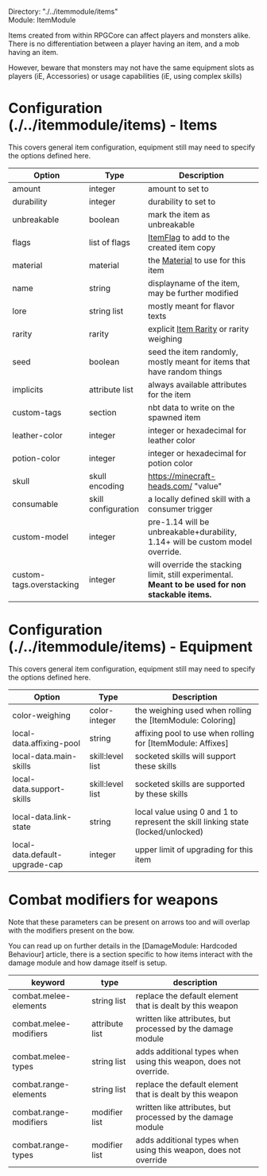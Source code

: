 Directory: "./../itemmodule/items"  
Module: ItemModule

Items created from within RPGCore can affect players and monsters alike. There is no differentiation between a player having an item, and a mob having an item. 

However, beware that monsters may not have the same equipment slots as players (iE, Accessories) or usage capabilities (iE, using complex skills)

# Configuration (./../itemmodule/items) - Items

This covers general item configuration, equipment still may need to specify the options defined here.

| Option | Type | Description |
|-|-|-|
| amount | integer | amount to set to |
| durability | integer | durability to set to |
| unbreakable | boolean | mark the item as unbreakable |
| flags | list of flags | [ItemFlag](https://hub.spigotmc.org/javadocs/spigot/org/bukkit/inventory/ItemFlag.html) to add to the created item copy |
| material | material | the [Material](https://github.com/CryptoMorin/XSeries/blob/master/src/main/java/com/cryptomorin/xseries/XMaterial.java) to use for this item |
| name | string | displayname of the item, may be further modified |
| lore | string list | mostly meant for flavor texts|
| rarity | rarity | explicit [Item Rarity](https://github.com/Blutkrone/RPGCoreV3/wiki/ItemModule%3A-Rarity) or rarity weighing |
| seed | boolean | seed the item randomly, mostly meant for items that have random things |
| implicits | attribute list | always available attributes for the item |
| custom-tags | section | nbt data to write on the spawned item |
| leather-color | integer | integer or hexadecimal for leather color |
| potion-color | integer | integer or hexadecimal for potion color | 
| skull | skull encoding | https://minecraft-heads.com/ "value" |
| consumable | skill configuration | a locally defined skill with a consumer trigger |
| custom-model | integer | pre-1.14 will be unbreakable+durability, 1.14+ will be custom model override. |
| custom-tags.overstacking | integer | will override the stacking limit, still experimental. **Meant to be used for non stackable items.** |

# Configuration (./../itemmodule/items) - Equipment

This covers general item configuration, equipment still may need to specify the options defined here.

| Option | Type | Description |
|-|-|-|
| color-weighing | color-integer | the weighing used when rolling the [ItemModule: Coloring] |
| local-data.affixing-pool | string | affixing pool to use when rolling for [ItemModule: Affixes] |
| local-data.main-skills | skill:level list | socketed skills will support these skills |
| local-data.support-skills | skill:level list | socketed skills are supported by these skills |
| local-data.link-state | string | local value using 0 and 1 to represent the skill linking state (locked/unlocked) |
| local-data.default-upgrade-cap | integer | upper limit of upgrading for this item |

# Combat modifiers for weapons

Note that these parameters can be present on arrows too and will overlap with the modifiers present on the bow.

You can read up on further details in the [DamageModule: Hardcoded Behaviour] article, there is a section specific to how items interact with the damage module and how damage itself is setup.

| keyword | type | description |
|-|-|-|
| combat.melee-elements | string list | replace the default element that is dealt by this weapon |
| combat.melee-modifiers | attribute list | written like attributes, but processed by the damage module |
| combat.melee-types | string list | adds additional types when using this weapon, does not override. |
| combat.range-elements | string list | replace the default element that is dealt by this weapon |
| combat.range-modifiers | modifier list | written like attributes, but processed by the damage module |
| combat.range-types | modifier list | adds additional types when using this weapon, does not override|

